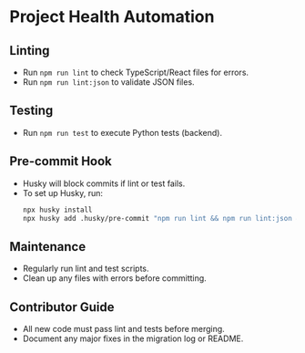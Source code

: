 # Project Health Automation

## Linting
- Run `npm run lint` to check TypeScript/React files for errors.
- Run `npm run lint:json` to validate JSON files.

## Testing
- Run `npm run test` to execute Python tests (backend).

## Pre-commit Hook
- Husky will block commits if lint or test fails.
- To set up Husky, run:
  ```sh
  npx husky install
  npx husky add .husky/pre-commit "npm run lint && npm run lint:json && npm run test"
  ```

## Maintenance
- Regularly run lint and test scripts.
- Clean up any files with errors before committing.

## Contributor Guide
- All new code must pass lint and tests before merging.
- Document any major fixes in the migration log or README.
